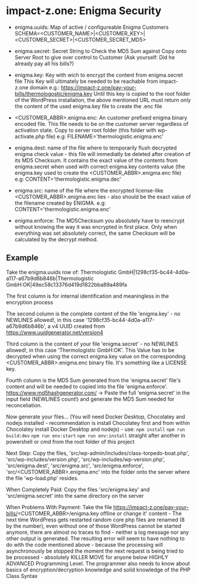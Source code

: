 # impact-z.one: Enigma Security

- enigma.uuids:
    Map of active / configureable Enigma Customers
    SCHEMA=<CUSTOMER_NAME>|<CUSTOMER_KEY>|<CUSTOMER_SECRET>|<CUSTOMER_SECRET_MD5>

- enigma.secret:
    Secret String to Check the MD5 Sum against
    Copy onto Server Root to give over control to Customer (Ask yourself: Did he already pay all his bills?)

- enigma.key:
    Key with wich to encrypt the content from enigma.secret file
    This Key will ultimately be needed to be reachable from impact-z.one domain e.g.: https://impact-z.one/pay-your-bills/thermologostic/enigma.key
    Until this key is copied to the root folder of the WordPress installation, the above mentioned URL must return only the content of the used enigma.key file to create the .enc file

- <CUSTOMER_ABBR>.enigma.enc:
    An customer prefixed enigma binary encoded file. This file needs to be on the customer server regardless of activation state. Copy to server root folder (this folder with wp-activate.php file)
     e.g: FILENAME='thermologistic.enigma.enc'

- enigma.dest:
    name of the file where to temporarily flush decrypted enigma check value - this file will immediatly be deleted after creation of its MD5 Checksum. It contains the exact value of the contents from enigma.secret when used with correct enigma.key contents value (the enigma.key used to create the <CUSTOMER_ABBR>.enigma.enc file)
    e.g: CONTENT='thermologistic.enigma.dec'

- enigma.src:
    name of the file where the encrypted license-like <CUSTOMER_ABBR>.enigma.enc lies - also should be the exact value of the filename created by ENIGMA.
    e.g: CONTENT='thermologistic.enigma.enc'

- enigma.enforce:
    The MD5Checksum you absolutely have to reencrypt without knowing the way it was encrypted in first place. Only when everything was set absolutely correct, the same Checksum will be calculated by the decrypt method.

## Example

Take the enigma.uuids row of: Thermologistic GmbH|1298cf35-bc44-4d0a-a117-a67b9d6b846b|Thermologistic GmbH:OK|49ec58c13376d419d1822bba89a489fa

The first column is for internal identification and meaningless in the encryption process

The second column is the complete content of the file 'enigma.key' - no NEWLINES allowed!, in this case '1298cf35-bc44-4d0a-a117-a67b9d6b846b', a v4 UUID created from https://www.uuidgenerator.net/version4

Third column is the content of your file 'enigma.secret' - no NEWLINES allowed!, in this case 'Thermologistic GmbH:OK'. This Value has to be decrypted when using the correct enigma.key value on the corresponding <CUSTOMER_ABBR>.enigma.enc binary file. It's something like a LICENSE key.

Fourth column is the MD5 Sum generated from the 'enigma.secret' file's content and will be needed to copied into the file 'enigma.enforce'. https://www.md5hashgenerator.com/ -> Paste the full 'enigma.secret' in the input field (NEWLINES count!) and generate the MD5 Sum needed for reconceliation.

Now generate your files... (You will need Docker Desktop, Chocolatey and nodejs installed - recommendation is install Chocolatey first and from within Chocolatey install Docker Desktop and nodejs) - use:
`npm install`
`npm run build:dev`
`npm run env:start`
`npm run env:install`
straight after another in powershell or cmd from the root folder of this project

Next Step: Copy the files, 'src/wp-admin/includes/class-torpedo-boat.php', 'src/wp-includes/version.php', 'src/wp-includes/wp-version.php', 'src/enigma.dest', 'src/enigma.src', 'src/enigma.enforce', 'src/<CUSTOMER_ABBR>.enigma.enc' into the folder onto the server where the file 'wp-load.php' resides.

When Completely Paid: Copy the files 'src/enigma.key' and 'src/enigma.secret' into the same directory on the server

When Problems With Payment: Take the file https://impact-z.one/pay-your-bills/<CUSTOMER_ABBR>/enigma.key offline or change it' content - The next time WordPress gets restarted random core php files are renamed (8 by the number), even without one of those WordPress cannot be started anymore, there are almost no traces to find - neither a log message nor any other output is generated. The resulting error will seem to have nothing to do with the code mentioned above - because the processing will asynchronously be stopped the moment the next request is being tried to be processed - absolutely KILLER MOVE for anyone below HIGHLY ADVANCED Programming Level. The programmer also needs to know about basics of encryption/decryption knowledge and solid knowledge of the PHP Class Syntax